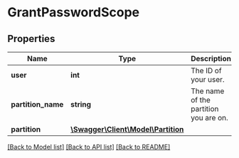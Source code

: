 # GrantPasswordScope

## Properties
Name | Type | Description | Notes
------------ | ------------- | ------------- | -------------
**user** | **int** | The ID of your user. | [optional] 
**partition_name** | **string** | The name of the partition you are on. | [optional] 
**partition** | [**\Swagger\Client\Model\Partition**](Partition.md) |  | [optional] 

[[Back to Model list]](../README.md#documentation-for-models) [[Back to API list]](../README.md#documentation-for-api-endpoints) [[Back to README]](../README.md)



